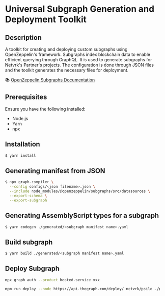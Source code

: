 # Universal Subgraph Generation and Deployment Toolkit

## Description

A toolkit for creating and deploying custom subgraphs using OpenZeppelin's framework. Subgraphs index blockchain data to enable efficient querying through GraphQL. It is used to generate subgraphs for Netvrk's Partner's projects. The configuration is done through JSON files and the toolkit generates the necessary files for deployment.

📚 [OpenZeppelin Subgraphs Documentation](https://docs.openzeppelin.com/subgraphs/0.1.x/generate)

## Prerequisites

Ensure you have the following installed:

- Node.js
- Yarn
- npx

## Installation

```bash
$ yarn install
```

## Generating manifest from JSON

```bash
$ npx graph-compiler \
  --config configs/<json filename>.json \
  --include node_modules/@openzeppelin/subgraphs/src/datasources \
  --export-schema \
  --export-subgraph
```

## Generating AssemblyScript types for a subgraph

```bash
$ yarn codegen ./generated/<subgraph manifest name>.yaml
```

## Build subgraph

```bash
$ yarn build ./generated/<subgraph manifest name>.yaml
```

## Deploy Subgraph

```bash
npx graph auth --product hosted-service xxx
```

```bash
npm run deploy --node https://api.thegraph.com/deploy/ netvrk/psilo ./generated/psilo.subgraph.yaml
```

